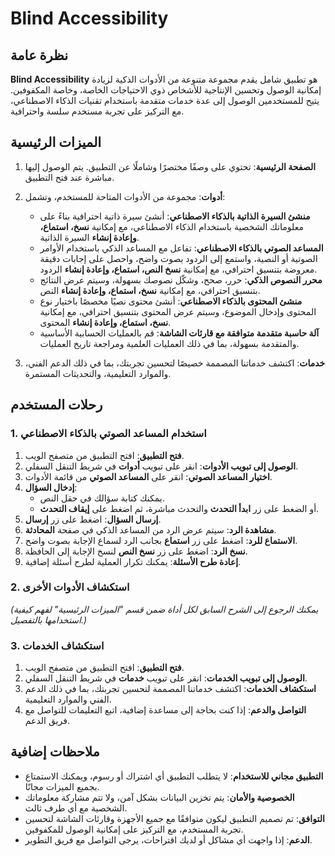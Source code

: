 # Blind Accessibility

## نظرة عامة

**Blind Accessibility** هو تطبيق شامل يقدم مجموعة متنوعة من الأدوات الذكية لزيادة إمكانية الوصول وتحسين الإنتاجية للأشخاص ذوي الاحتياجات الخاصة، وخاصة المكفوفين. يتيح للمستخدمين الوصول إلى عدة خدمات متقدمة باستخدام تقنيات الذكاء الاصطناعي، مع التركيز على تجربة مستخدم سلسة واحترافية.

## الميزات الرئيسية

1. **الصفحة الرئيسية**: تحتوي على وصفًا مختصرًا وشاملًا عن التطبيق. يتم الوصول إليها مباشرة عند فتح التطبيق.

2. **أدوات**: مجموعة من الأدوات المتاحة للمستخدم، وتشمل:
   - **منشئ السيرة الذاتية بالذكاء الاصطناعي**: أنشئ سيرة ذاتية احترافية بناءً على معلوماتك الشخصية باستخدام الذكاء الاصطناعي، مع إمكانية **نسخ، استماع، وإعادة إنشاء** السيرة الذاتية.
   - **المساعد الصوتي بالذكاء الاصطناعي**: تفاعل مع المساعد الذكي باستخدام الأوامر الصوتية أو النصية، واستمع إلى الردود بصوت واضح، واحصل على إجابات دقيقة معروضة بتنسيق احترافي، مع إمكانية **نسخ النص، استماع، وإعادة إنشاء** الردود.
   - **محرر النصوص الذكي**: حرر، صحح، وشكّل نصوصك بسهولة، وسيتم عرض النتائج بتنسيق احترافي، مع إمكانية **نسخ، استماع، وإعادة إنشاء** النص.
   - **منشئ المحتوى بالذكاء الاصطناعي**: أنشئ محتوى نصيًا مخصصًا باختيار نوع المحتوى وإدخال الموضوع، وسيتم عرض المحتوى بتنسيق احترافي، مع إمكانية **نسخ، استماع، وإعادة إنشاء** المحتوى.
   - **آلة حاسبة متقدمة متوافقة مع قارئات الشاشة**: قم بالعمليات الحسابية الأساسية والمتقدمة بسهولة، بما في ذلك العمليات العلمية ومراجعة تاريخ العمليات.

3. **خدمات**: اكتشف خدماتنا المصممة خصيصًا لتحسين تجربتك، بما في ذلك الدعم الفني، والموارد التعليمية، والتحديثات المستمرة.

## رحلات المستخدم

### 1. استخدام المساعد الصوتي بالذكاء الاصطناعي

1. **فتح التطبيق**: افتح التطبيق من متصفح الويب.
2. **الوصول إلى تبويب الأدوات**: انقر على تبويب **أدوات** في شريط التنقل السفلي.
3. **اختيار المساعد الصوتي**: انقر على **المساعد الصوتي** من قائمة الأدوات.
4. **إدخال السؤال**:
   - يمكنك كتابة سؤالك في حقل النص.
   - أو الضغط على زر **ابدأ التحدث** والتحدث مباشرة، ثم اضغط على **إيقاف التحدث**.
5. **إرسال السؤال**: اضغط على زر **إرسال**.
6. **مشاهدة الرد**: سيتم عرض الرد من المساعد الذكي في صفحة **المحادثة**.
7. **الاستماع للرد**: اضغط على زر **استماع** بجانب الرد لسماع الإجابة بصوت واضح.
8. **نسخ الرد**: اضغط على زر **نسخ النص** لنسخ الإجابة إلى الحافظة.
9. **إعادة طرح الأسئلة**: يمكنك تكرار العملية لطرح أسئلة إضافية.

### 2. استكشاف الأدوات الأخرى

*(يمكنك الرجوع إلى الشرح السابق لكل أداة ضمن قسم "الميزات الرئيسية" لفهم كيفية استخدامها بالتفصيل.)*

### 3. استكشاف الخدمات

1. **فتح التطبيق**: افتح التطبيق من متصفح الويب.
2. **الوصول إلى تبويب الخدمات**: انقر على تبويب **خدمات** في شريط التنقل السفلي.
3. **استكشاف الخدمات**: اكتشف خدماتنا المصممة لتحسين تجربتك، بما في ذلك الدعم الفني والموارد التعليمية.
4. **التواصل والدعم**: إذا كنت بحاجة إلى مساعدة إضافية، اتبع التعليمات للتواصل مع فريق الدعم.

## ملاحظات إضافية

- **التطبيق مجاني للاستخدام**: لا يتطلب التطبيق أي اشتراك أو رسوم، ويمكنك الاستمتاع بجميع الميزات مجانًا.
- **الخصوصية والأمان**: يتم تخزين البيانات بشكل آمن، ولا تتم مشاركة معلوماتك الشخصية مع أي طرف ثالث.
- **التوافق**: تم تصميم التطبيق ليكون متوافقًا مع جميع الأجهزة وقارئات الشاشة لتحسين تجربة المستخدم، مع التركيز على إمكانية الوصول للمكفوفين.
- **الدعم**: إذا واجهت أي مشاكل أو لديك اقتراحات، يرجى التواصل مع فريق التطوير.